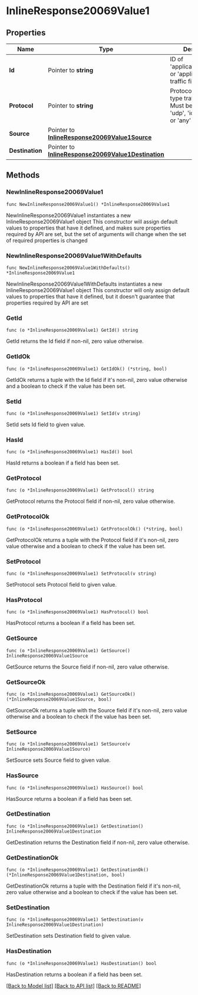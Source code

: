 # InlineResponse20069Value1

## Properties

Name | Type | Description | Notes
------------ | ------------- | ------------- | -------------
**Id** | Pointer to **string** | ID of &#39;applicationCategory&#39; or &#39;application&#39; type traffic filter | [optional] 
**Protocol** | Pointer to **string** | Protocol of &#39;custom&#39; type traffic filter. Must be one of: &#39;tcp&#39;, &#39;udp&#39;, &#39;icmp&#39;, &#39;icmp6&#39; or &#39;any&#39; | [optional] 
**Source** | Pointer to [**InlineResponse20069Value1Source**](InlineResponse20069Value1Source.md) |  | [optional] 
**Destination** | Pointer to [**InlineResponse20069Value1Destination**](InlineResponse20069Value1Destination.md) |  | [optional] 

## Methods

### NewInlineResponse20069Value1

`func NewInlineResponse20069Value1() *InlineResponse20069Value1`

NewInlineResponse20069Value1 instantiates a new InlineResponse20069Value1 object
This constructor will assign default values to properties that have it defined,
and makes sure properties required by API are set, but the set of arguments
will change when the set of required properties is changed

### NewInlineResponse20069Value1WithDefaults

`func NewInlineResponse20069Value1WithDefaults() *InlineResponse20069Value1`

NewInlineResponse20069Value1WithDefaults instantiates a new InlineResponse20069Value1 object
This constructor will only assign default values to properties that have it defined,
but it doesn't guarantee that properties required by API are set

### GetId

`func (o *InlineResponse20069Value1) GetId() string`

GetId returns the Id field if non-nil, zero value otherwise.

### GetIdOk

`func (o *InlineResponse20069Value1) GetIdOk() (*string, bool)`

GetIdOk returns a tuple with the Id field if it's non-nil, zero value otherwise
and a boolean to check if the value has been set.

### SetId

`func (o *InlineResponse20069Value1) SetId(v string)`

SetId sets Id field to given value.

### HasId

`func (o *InlineResponse20069Value1) HasId() bool`

HasId returns a boolean if a field has been set.

### GetProtocol

`func (o *InlineResponse20069Value1) GetProtocol() string`

GetProtocol returns the Protocol field if non-nil, zero value otherwise.

### GetProtocolOk

`func (o *InlineResponse20069Value1) GetProtocolOk() (*string, bool)`

GetProtocolOk returns a tuple with the Protocol field if it's non-nil, zero value otherwise
and a boolean to check if the value has been set.

### SetProtocol

`func (o *InlineResponse20069Value1) SetProtocol(v string)`

SetProtocol sets Protocol field to given value.

### HasProtocol

`func (o *InlineResponse20069Value1) HasProtocol() bool`

HasProtocol returns a boolean if a field has been set.

### GetSource

`func (o *InlineResponse20069Value1) GetSource() InlineResponse20069Value1Source`

GetSource returns the Source field if non-nil, zero value otherwise.

### GetSourceOk

`func (o *InlineResponse20069Value1) GetSourceOk() (*InlineResponse20069Value1Source, bool)`

GetSourceOk returns a tuple with the Source field if it's non-nil, zero value otherwise
and a boolean to check if the value has been set.

### SetSource

`func (o *InlineResponse20069Value1) SetSource(v InlineResponse20069Value1Source)`

SetSource sets Source field to given value.

### HasSource

`func (o *InlineResponse20069Value1) HasSource() bool`

HasSource returns a boolean if a field has been set.

### GetDestination

`func (o *InlineResponse20069Value1) GetDestination() InlineResponse20069Value1Destination`

GetDestination returns the Destination field if non-nil, zero value otherwise.

### GetDestinationOk

`func (o *InlineResponse20069Value1) GetDestinationOk() (*InlineResponse20069Value1Destination, bool)`

GetDestinationOk returns a tuple with the Destination field if it's non-nil, zero value otherwise
and a boolean to check if the value has been set.

### SetDestination

`func (o *InlineResponse20069Value1) SetDestination(v InlineResponse20069Value1Destination)`

SetDestination sets Destination field to given value.

### HasDestination

`func (o *InlineResponse20069Value1) HasDestination() bool`

HasDestination returns a boolean if a field has been set.


[[Back to Model list]](../README.md#documentation-for-models) [[Back to API list]](../README.md#documentation-for-api-endpoints) [[Back to README]](../README.md)


